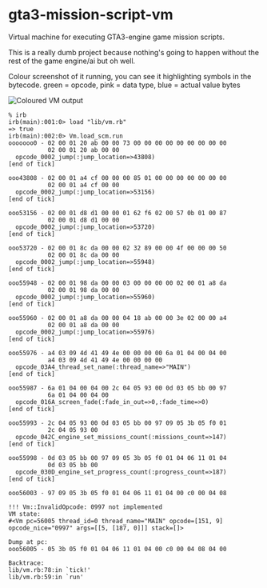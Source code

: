 gta3-mission-script-vm
======================

Virtual machine for executing GTA3-engine game mission scripts.

This is a really dumb project because nothing's going to happen without the rest of the game engine/ai but oh well.

Colour screenshot of it running, you can see it highlighting symbols in the bytecode.
green = opcode, pink = data type, blue = actual value bytes


![Coloured VM output](http://i.imgur.com/3z3wl.png)


```
% irb
irb(main):001:0> load "lib/vm.rb"
=> true
irb(main):002:0> Vm.load_scm.run
ooooooo0 - 02 00 01 20 ab 00 00 73 00 00 00 00 00 00 00 00 00
           02 00 01 20 ab 00 00
  opcode_0002_jump(:jump_location=>43808)
[end of tick]

ooo43808 - 02 00 01 a4 cf 00 00 00 85 01 00 00 00 00 00 00 00
           02 00 01 a4 cf 00 00
  opcode_0002_jump(:jump_location=>53156)
[end of tick]

ooo53156 - 02 00 01 d8 d1 00 00 01 62 f6 02 00 57 0b 01 00 87
           02 00 01 d8 d1 00 00
  opcode_0002_jump(:jump_location=>53720)
[end of tick]

ooo53720 - 02 00 01 8c da 00 00 02 32 89 00 00 4f 00 00 00 50
           02 00 01 8c da 00 00
  opcode_0002_jump(:jump_location=>55948)
[end of tick]

ooo55948 - 02 00 01 98 da 00 00 03 00 00 00 00 02 00 01 a8 da
           02 00 01 98 da 00 00
  opcode_0002_jump(:jump_location=>55960)
[end of tick]

ooo55960 - 02 00 01 a8 da 00 00 04 18 ab 00 00 3e 02 00 00 a4
           02 00 01 a8 da 00 00
  opcode_0002_jump(:jump_location=>55976)
[end of tick]

ooo55976 - a4 03 09 4d 41 49 4e 00 00 00 00 6a 01 04 00 04 00
           a4 03 09 4d 41 49 4e 00 00 00 00
  opcode_03A4_thread_set_name(:thread_name=>"MAIN")
[end of tick]

ooo55987 - 6a 01 04 00 04 00 2c 04 05 93 00 0d 03 05 bb 00 97
           6a 01 04 00 04 00
  opcode_016A_screen_fade(:fade_in_out=>0,:fade_time=>0)
[end of tick]

ooo55993 - 2c 04 05 93 00 0d 03 05 bb 00 97 09 05 3b 05 f0 01
           2c 04 05 93 00
  opcode_042C_engine_set_missions_count(:missions_count=>147)
[end of tick]

ooo55998 - 0d 03 05 bb 00 97 09 05 3b 05 f0 01 04 06 11 01 04
           0d 03 05 bb 00
  opcode_030D_engine_set_progress_count(:progress_count=>187)
[end of tick]

ooo56003 - 97 09 05 3b 05 f0 01 04 06 11 01 04 00 c0 00 04 08

!!! Vm::InvalidOpcode: 0997 not implemented
VM state:
#<Vm pc=56005 thread_id=0 thread_name="MAIN" opcode=[151, 9] opcode_nice="0997" args=[[5, [187, 0]]] stack=[]>

Dump at pc:
ooo56005 - 05 3b 05 f0 01 04 06 11 01 04 00 c0 00 04 08 04 00

Backtrace:
lib/vm.rb:78:in `tick!'
lib/vm.rb:59:in `run'
```
